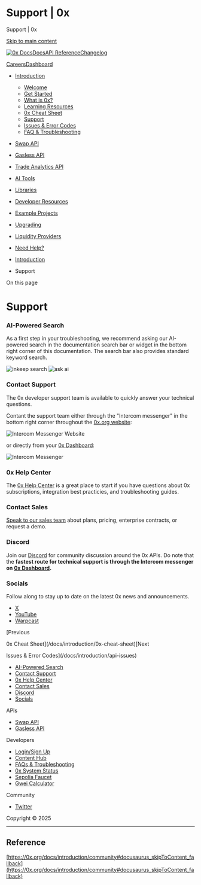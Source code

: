 # Support | 0x

Support | 0x




[Skip to main content](#docusaurus_skipToContent_fallback)

[![0x Docs](/docs/img/0x-logo.png)](/docs/)[Docs](/docs/introduction/welcome)[API Reference](/docs/api)[Changelog](/docs/changelog/)

[Careers](https://0x.org/careers#open-positions)[Dashboard](https://dashboard.0x.org/)

* [Introduction](/docs/category/introduction)

  + [Welcome](/docs/introduction/welcome)
  + [Get Started](/docs/introduction/getting-started)
  + [What is 0x?](/docs/introduction/introduction-to-0x)
  + [Learning Resources](/docs/introduction/guides)
  + [0x Cheat Sheet](/docs/introduction/0x-cheat-sheet)
  + [Support](/docs/introduction/community)
  + [Issues & Error Codes](/docs/introduction/api-issues)
  + [FAQ & Troubleshooting](/docs/developer-resources/faqs-and-troubleshooting)
* [Swap API](/docs/category/swap-api)
* [Gasless API](/docs/category/gasless-api)
* [Trade Analytics API](/docs/category/trade-analytics-api)
* [AI Tools](/docs/category/ai-tools)
* [Libraries](/docs/category/libraries)
* [Developer Resources](/docs/category/developer-resources)
* [Example Projects](https://github.com/0xProject/0x-examples)
* [Upgrading](/docs/upgrading)
* [Liquidity Providers](/docs/category/liquidity-providers)
* [Need Help?](/docs/category/need-help)

* [Introduction](/docs/category/introduction)
* Support

On this page

# Support

### AI-Powered Search[​](#ai-powered-search "Direct link to AI-Powered Search")

As a first step in your troubleshooting, we recommend asking our AI-powered search in the documentation search bar or widget in the bottom right corner of this documentation. The search bar also provides standard keyword search.

![inkeep search](/docs/assets/images/inkeep-search-d53b44055b360ab42a774b5cc5ba05df.png)
![ask ai](/docs/assets/images/ask-ai-291cdc0174471deafce70bbb6f11561c.png)

### Contact Support[​](#contact-support "Direct link to Contact Support")

The 0x developer support team is available to quickly answer your technical questions.

Contant the support team either through the "Intercom messenger" in the bottom right corner throughout the [0x.org website](https://0x.org/):

![Intercom Messenger Website](/docs/assets/images/intercom-website-0be4856a098449d6c396bf3995f9af47.gif)

or directly from your [0x Dashboard](https://dashboard.0x.org/):

![Intercom Messenger](/docs/assets/images/intercom-messenger-291c75b0f16434922abba7c45e743ddf.gif)

### 0x Help Center[​](#0x-help-center "Direct link to 0x Help Center")

The [0x Help Center](https://help.0x.org/) is a great place to start if you have questions about 0x subscriptions, integration best practicies, and troubleshooting guides.

### Contact Sales[​](#contact-sales "Direct link to Contact Sales")

[Speak to our sales team](https://0x.org/contact) about plans, pricing, enterprise contracts, or request a demo.

### Discord[​](#discord "Direct link to Discord")

Join our [Discord](https://discord.com/invite/official0x) for community discussion around the 0x APIs. Do note that the **fastest route for technical support is through the Intercom messenger on [0x Dashboard](https://dashboard.0x.org/).**

### Socials[​](#socials "Direct link to Socials")

Follow along to stay up to date on the latest 0x news and announcements.

* [X](https://x.com/0xProject)
* [YouTube](https://www.youtube.com/c/0xProject)
* [Warpcast](https://warpcast.com/0xproject)

[Previous

0x Cheat Sheet](/docs/introduction/0x-cheat-sheet)[Next

Issues & Error Codes](/docs/introduction/api-issues)

* [AI-Powered Search](#ai-powered-search)
* [Contact Support](#contact-support)
* [0x Help Center](#0x-help-center)
* [Contact Sales](#contact-sales)
* [Discord](#discord)
* [Socials](#socials)

APIs

* [Swap API](/docs/category/swap-api)
* [Gasless API](/docs/category/gasless-api)

Developers

* [Login/Sign Up](https://dashboard.0x.org/)
* [Content Hub](https://www.0x.org/content-hub)
* [FAQs & Troubleshooting](/docs/developer-resources/faqs-and-troubleshooting)
* [0x System Status](https://status.0x.org/)
* [Sepolia Faucet](https://sepoliafaucet.com/)
* [Gwei Calculator](https://www.alchemy.com/gwei-calculator)

Community

* [Twitter](https://twitter.com/0xproject)

Copyright © 2025

---

## Reference
[https://0x.org/docs/introduction/community#docusaurus_skipToContent_fallback](https://0x.org/docs/introduction/community#docusaurus_skipToContent_fallback)
